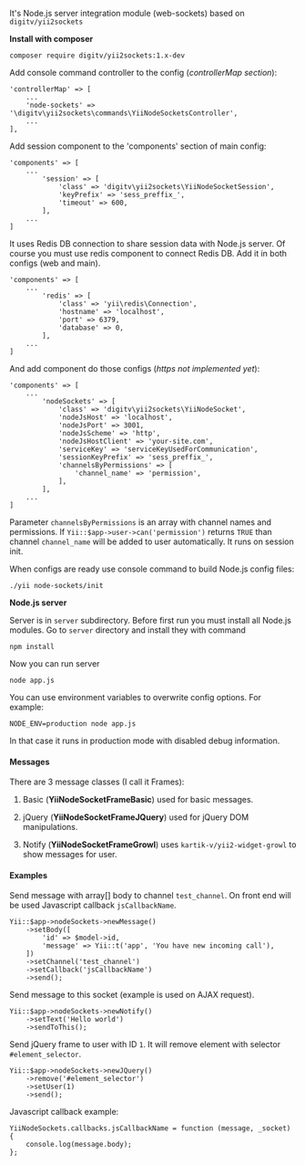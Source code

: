 It's Node.js server integration module (web-sockets) based on `digitv/yii2sockets`

**Install with composer**
```
composer require digitv/yii2sockets:1.x-dev
```
Add console command controller to the config (_controllerMap section_):
```
'controllerMap' => [
    ...
    'node-sockets' => '\digitv\yii2sockets\commands\YiiNodeSocketsController',
    ...
],
```
Add session component to the 'components' section of main config:
```
'components' => [
    ...
        'session' => [
            'class' => 'digitv\yii2sockets\YiiNodeSocketSession',
            'keyPrefix' => 'sess_preffix_',
            'timeout' => 600,
        ],
    ...
]
```
It uses Redis DB connection to share session data with Node.js server.
Of course you must use redis component to connect Redis DB. Add it in both configs (web and main).
```
'components' => [
    ...
        'redis' => [
            'class' => 'yii\redis\Connection',
            'hostname' => 'localhost',
            'port' => 6379,
            'database' => 0,
        ],
    ...
]
```
And add component do those configs (_https not implemented yet_):
```
'components' => [
    ...
        'nodeSockets' => [
            'class' => 'digitv\yii2sockets\YiiNodeSocket',
            'nodeJsHost' => 'localhost',
            'nodeJsPort' => 3001,
            'nodeJsScheme' => 'http',
            'nodeJsHostClient' => 'your-site.com',
            'serviceKey' => 'serviceKeyUsedForCommunication',
            'sessionKeyPrefix' => 'sess_preffix_',
            'channelsByPermissions' => [
                'channel_name' => 'permission',
            ],
        ],
    ...
]
```
Parameter `channelsByPermissions` is an array with channel names and permissions.
If `Yii::$app->user->can('permission')` returns `TRUE` than channel `channel_name` will be added to user automatically.
It runs on session init.

When configs are ready use console command to build Node.js config files:
```
./yii node-sockets/init
```

**Node.js server**

Server is in `server` subdirectory. Before first run you must install all Node.js modules. Go to `server` directory and install they with command
```
npm install
```
Now you can run server
```
node app.js
```
You can use environment variables to overwrite config options.
For example:
```
NODE_ENV=production node app.js
```
In that case it runs in production mode with disabled debug information.

#### Messages
There are 3 message classes (I call it Frames):

1. Basic (**YiiNodeSocketFrameBasic**) used for basic messages.

2. jQuery (**YiiNodeSocketFrameJQuery**) used for jQuery DOM manipulations.

3. Notify (**YiiNodeSocketFrameGrowl**) uses `kartik-v/yii2-widget-growl` to show messages for user.

#### Examples
Send message with array[] body to channel `test_channel`. On front end will be used Javascript callback `jsCallbackName`.
```
Yii::$app->nodeSockets->newMessage()
    ->setBody([
        'id' => $model->id,
        'message' => Yii::t('app', 'You have new incoming call'),
    ])
    ->setChannel('test_channel')
    ->setCallback('jsCallbackName')
    ->send();
```
Send message to this socket (example is used on AJAX request).
```
Yii::$app->nodeSockets->newNotify()
    ->setText('Hello world')
    ->sendToThis();
```
Send jQuery frame to user with ID `1`. It will remove element with selector `#element_selector`.
```
Yii::$app->nodeSockets->newJQuery()
    ->remove('#element_selector')
    ->setUser(1)
    ->send();
```
Javascript callback example:
```
YiiNodeSockets.callbacks.jsCallbackName = function (message, _socket) {
    console.log(message.body);
};
```